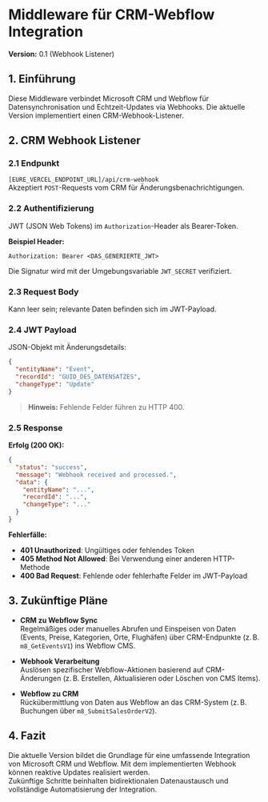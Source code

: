 # Middleware für CRM-Webflow Integration  
**Version:** 0.1 (Webhook Listener)

## 1. Einführung  
Diese Middleware verbindet Microsoft CRM und Webflow für Datensynchronisation und Echtzeit-Updates via Webhooks. Die aktuelle Version implementiert einen CRM-Webhook-Listener.

## 2. CRM Webhook Listener

### 2.1 Endpunkt  
`[EURE_VERCEL_ENDPOINT_URL]/api/crm-webhook`  
Akzeptiert `POST`-Requests vom CRM für Änderungsbenachrichtigungen.

### 2.2 Authentifizierung  
JWT (JSON Web Tokens) im `Authorization`-Header als Bearer-Token.  

**Beispiel Header:**  
```
Authorization: Bearer <DAS_GENERIERTE_JWT>
```

Die Signatur wird mit der Umgebungsvariable `JWT_SECRET` verifiziert.

### 2.3 Request Body  
Kann leer sein; relevante Daten befinden sich im JWT-Payload.

### 2.4 JWT Payload  
JSON-Objekt mit Änderungsdetails:

```json
{
  "entityName": "Event",        
  "recordId": "GUID_DES_DATENSATZES",
  "changeType": "Update"
}
```

> **Hinweis:** Fehlende Felder führen zu HTTP 400.

### 2.5 Response  

**Erfolg (200 OK):**  
```json
{
  "status": "success",
  "message": "Webhook received and processed.",
  "data": {
    "entityName": "...",
    "recordId": "...",
    "changeType": "..."
  }
}
```

**Fehlerfälle:**  
- **401 Unauthorized**: Ungültiges oder fehlendes Token  
- **405 Method Not Allowed**: Bei Verwendung einer anderen HTTP-Methode  
- **400 Bad Request**: Fehlende oder fehlerhafte Felder im JWT-Payload  

## 3. Zukünftige Pläne  

- **CRM zu Webflow Sync**  
  Regelmäßiges oder manuelles Abrufen und Einspeisen von Daten (Events, Preise, Kategorien, Orte, Flughäfen) über CRM-Endpunkte (z. B. `m8_GetEventsV1`) ins Webflow CMS.  

- **Webhook Verarbeitung**  
  Auslösen spezifischer Webflow-Aktionen basierend auf CRM-Änderungen (z. B. Erstellen, Aktualisieren oder Löschen von CMS Items).  

- **Webflow zu CRM**  
  Rückübermittlung von Daten aus Webflow an das CRM-System (z. B. Buchungen über `m8_SubmitSalesOrderV2`).  

## 4. Fazit  
Die aktuelle Version bildet die Grundlage für eine umfassende Integration von Microsoft CRM und Webflow. Mit dem implementierten Webhook können reaktive Updates realisiert werden.  
Zukünftige Schritte beinhalten bidirektionalen Datenaustausch und vollständige Automatisierung der Integration.
